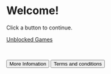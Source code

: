 <html>
<body>
<h1>Welcome!</h1>
<p>Click a button to continue.</p>
</body>
</html>

<html>
<body>
 
 <a href="https://mas0ng.github.io/games" class="button">Unblocked Games</a>

 <br>

<button type="button" onclick="alert('There is no infomation at the moment')">More Infomation</button>
<button type="button" onclick="alert('There is no infomation at the moment')">Terms and conditions</button>
 
 <br>

</body>
<html>
